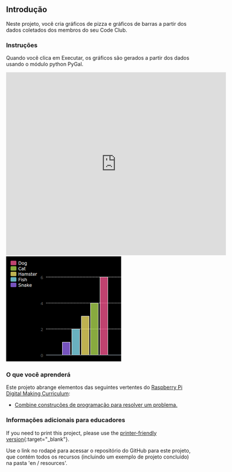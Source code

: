 ## Introdução

Neste projeto, você cria gráficos de pizza e gráficos de barras a partir dos dados coletados dos membros do seu Code Club.

### Instruções

Quando você clica em Executar, os gráficos são gerados a partir dos dados usando o módulo python PyGal.

<div class="trinket">
  <iframe src="https://trinket.io/embed/python/70d24d92b8?outputOnly=true&start=result" width="600" height="500" frameborder="0" marginwidth="0" marginheight="0" allowfullscreen>
  </iframe>
  <img src="images/pets-finished.png">
</div>

### O que você aprenderá

Este projeto abrange elementos das seguintes vertentes do [Raspberry Pi Digital Making Curriculum](http://rpf.io/curriculum):

+ [Combine construções de programação para resolver um problema.](https://www.raspberrypi.org/curriculum/programming/builder/)

### Informações adicionais para educadores

If you need to print this project, please use the [printer-friendly version](https://projects.raspberrypi.org/en/projects/popular-pets/print){:target="_blank"}.

Use o link no rodapé para acessar o repositório do GitHub para este projeto, que contém todos os recursos (incluindo um exemplo de projeto concluído) na pasta 'en / resources'.